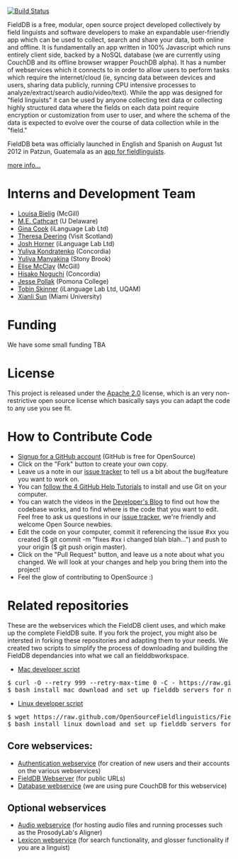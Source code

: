 [![Build Status](https://travis-ci.org/OpenSourceFieldlinguistics/FieldDB.png)](https://travis-ci.org/OpenSourceFieldlinguistics/FieldDB)

FieldDB is a free, modular, open source project developed collectively by field linguists and software developers to make an expandable user-friendly app which can be used to collect, search and share your data, both online and offline. It is fundamentally an app written in 100% Javascript which runs entirely client side, backed by a NoSQL database (we are currently using CouchDB and its offline browser wrapper PouchDB alpha). It has a number of webservices which it connects to in order to allow users to perform tasks which require the internet/cloud (ie, syncing data between devices and users, sharing data publicly, running CPU intensive processes to analyze/extract/search audio/video/text). While the app was designed for "field linguists" it can be used by anyone collecting text data or collecting highly structured data where the fields on each data point require encryption or customization from user to user, and where the schema of the data is expected to evolve over the course of data collection while in the "field."

FieldDB beta was officially launched in English and Spanish on August 1st 2012 in Patzun, Guatemala as an [app for fieldlinguists](https://chrome.google.com/webstore/search/lingsync). 

[more info...](http://lingsync.org)

# Interns and Development Team

* [Louisa Bielig](https://github.com/louisa-bielig) (McGill)
* [M.E. Cathcart](http://udel.edu/~mdotedot/) (U Delaware)
* [Gina Cook](http://gina.ilanguage.ca/) (iLanguage Lab Ltd)
* [Theresa Deering](http://trisapeace.angelfire.com/) (Visit Scotland)
* [Josh Horner](https://github.com/jdhorner/) (iLanguage Lab Ltd)
* [Yuliya Kondratenko](https://github.com/kondrann) (Concordia)
* [Yuliya Manyakina](http://egg.auf.net/people/manyakinayuliya/) (Stony Brook)
* [Elise McClay](https://github.com/Kedersha) (McGill)
* [Hisako Noguchi](http://linguistics.concordia.ca/gazette.html) (Concordia)
* [Jesse Pollak](http://jessepollak.me/) (Pomona College)
* [Tobin Skinner](http://tobinskinner.com) (iLanguage Lab Ltd, UQAM)
* [Xianli Sun](http://www.myaamiaproject.org/index.html) (Miami University)


# Funding

We have some small funding TBA

# License 

This project is released under the [Apache 2.0](http://www.apache.org/licenses/LICENSE-2.0.html) license, which is an very non-restrictive open source license which basically says you can adapt the code to any use you see fit. 

# How to Contribute Code

* [Signup for a GitHub account](https://github.com/signup/free) (GitHub is free for OpenSource)
* Click on the "Fork" button to create your own copy.
* Leave us a note in our [issue tracker](https://github.com/OpenSourceFieldlinguistics/FieldDB/issues) to tell us a bit about the bug/feature you want to work on.
* You can [follow the 4 GitHub Help Tutorials](http://help.github.com/) to install and use Git on your computer.
* You can watch the videos in the [Developer's Blog](https://www.lingsync.org/dev.html) to find out how the codebase works, and to find where is the code that you want to edit. Feel free to ask us questions in our [issue tracker](https://github.com/OpenSourceFieldlinguistics/FieldDB/issues), we're friendly and welcome Open Source newbies.
* Edit the code on your computer, commit it referencing the issue #xx you created ($ git commit -m "fixes #xx i changed blah blah...") and push to your origin ($ git push origin master).
* Click on the "Pull Request" button, and leave us a note about what you changed. We will look at your changes and help you bring them into the project!
* Feel the glow of contributing to OpenSource :)
 
# Related repositories

These are the webservices which the FieldDB client uses, and which make up the complete FieldDB suite. If you fork the project, you might also be intersted in forking these repositories and adapting them to your needs. We created two scripts to simplify the process of downloading and building the FieldDB dependancies into what we call an fielddbworkspace.

* [Mac developer script](https://raw.github.com/OpenSourceFieldlinguistics/FieldDB/master/install_mac_download_and_set_up_fielddb_servers_for_new_developers_quick_start.sh)
<pre>
$ curl -O --retry 999 --retry-max-time 0 -C - https://raw.github.com/OpenSourceFieldlinguistics/FieldDB/master/install_mac_download_and_set_up_fielddb_servers_for_new_developers_quick_start.sh
$ bash install_mac_download_and_set_up_fielddb_servers_for_new_developers_quick_start.sh
</pre>
* [Linux developer script](https://raw.github.com/OpenSourceFieldlinguistics/FieldDB/master/install_linux_download_and_set_up_fielddb_servers_for_new_developers_quick_start.sh) 
<pre>
$ wget https://raw.github.com/OpenSourceFieldlinguistics/FieldDB/master/install_linux_download_and_set_up_fielddb_servers_for_new_developers_quick_start.sh
$ bash install_linux_download_and_set_up_fielddb_servers_for_new_developers_quick_start.sh
</pre>
  

## Core webservices:
* [Authentication webservice](https://github.com/OpenSourceFieldlinguistics/AuthenticationWebService) (for creation of new users and their accounts on the various webservices)
* [FieldDB Webserver](https://github.com/OpenSourceFieldlinguistics/FieldDBWebServer) (for public URLs)
* [Database webservice](http://couchdb.apache.org/) (we are using pure CouchDB for this webservice)

## Optional webservices
* [Audio webservice](https://github.com/OpenSourceFieldlinguistics/AudioWebService) (for hosting audio files and running processes such as the ProsodyLab's Aligner)
* [Lexicon webservice](https://github.com/OpenSourceFieldlinguistics/LexiconWebService) (for search functionality, and glosser functionality if you are a linguist)
